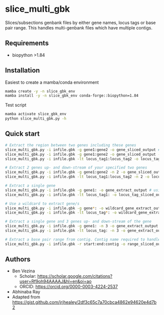 # slice_multi_gbk
Slices/subsections genbank files by either gene names, locus tags or base pair range. This handles multi-genbank files which have multiple contigs.

## Requirements
- biopython >1.84

## Installation
Easiest to create a mamba/conda environment
```bash
mamba create -y -n slice_gbk_env
mamba install -y -n slice_gbk_env conda-forge::biopython=1.84
```
Test script
```bash
mamba activate slice_gbk_env
python slice_multi_gbk.py -h
```

## Quick start
```bash
# Extract the region between two genes including these genes
slice_multi_gbk.py -i infile.gbk -g gene1:gene2 -o gene_sliced_output # using gene names
slice_multi_gbk.py -i infile.gbk -g gene1:gene2 -o gene_sliced_output -p # using gene names, also outputting multifasta protein and CDS files with sliced genbank
slice_multi_gbk.py -i infile.gbk -lt locus_tag1:locus_tag2 -o locus_tag_sliced_output # using locus tags

# Extract 2 genes up- and down-stream of your specified two genes
slice_multi_gbk.py -i infile.gbk -g gene1:gene2 -n 2 -o gene_sliced_output # using gene names
slice_multi_gbk.py -i infile.gbk -lt locus_tag1:locus_tag2 -n 2 -o locus_tag_sliced_output # using locus tags

# Extract a single gene
slice_multi_gbk.py -i infile.gbk -g gene1: -o gene_extract_output # using gene names
slice_multi_gbk.py -i infile.gbk -lt locus_tag1: -o locus_tag_sliced_output # using locus tags

# Use a wildcard to extract gene/s
slice_multi_gbk.py -i infile.gbk -g gene*: -o wildcard_gene_extract_output # using gene names
slice_multi_gbk.py -i infile.gbk -lt locus_tag*: -o wildcard_gene_extract_output # using locus tags

# Extract a single gene and 3 genes up- and down-stream of the gene
slice_multi_gbk.py -i infile.gbk -g gene1: -n 3 -o gene_extract_output # using gene names
slice_multi_gbk.py -i infile.gbk -lt locus_tag: -n 3 -o gene_extract_output # using locus tags

# Extract a base pair range from contig. Contig name required to handle multi-genbank files
slice_multi_gbk.py -i infile.gbk -r start:end:contig -o range_sliced_output
```

## Authors
- Ben Vezina
   - Scholar: https://scholar.google.com/citations?user=Rf9oh94AAAAJ&hl=en&oi=ao
   - ORCID: https://orcid.org/0000-0003-4224-2537
- Abhinaba Ray
- Adapted from https://gist.github.com/jrjhealey/2df3c65c7a70cbca4862e94620e4d7b2
